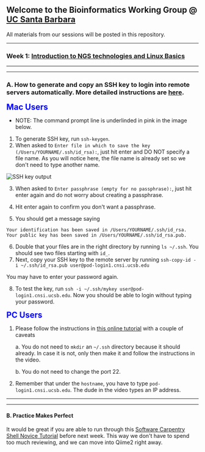 ## Welcome to the Bioinformatics Working Group @ [UC Santa Barbara](https://www.ucsb.edu/)

All materials from our sessions will be posted in this repository. 

---
### Week 1: [Introduction to NGS technologies and Linux Basics](https://github.com/tarunaaggarwal/bwg-s19/blob/master/presentations/Week1-Intro2NGStech-LinuxBasics.pdf)

---
---

### A. **How to generate and copy an SSH key to login into remote servers automatically**. More detailed instructions are [here](https://www.ssh.com/ssh/copy-id#sec-Setting-up-public-key-authentication).

<span style="color:blue; font-size:1.5em;"> **Mac Users** </span>


* NOTE: The command prompt line is underlinded in pink in the image below.  

1. To generate SSH key, run `ssh-keygen`. 
2. When asked to `Enter file in which to save the key (/Users/YOURNAME/.ssh/id_rsa):`, just hit enter and DO NOT specify a file name. As you will notice here, the file name is already set so we don't need to type another name.

 ![SSH key output](https://www.dropbox.com/s/tel2ic79jcf9pfl/ssh-key-4-macs.png?raw=1)

3. When asked to `Enter passphrase (empty for no passphrase):`, just hit enter again and do not worry about creating a passphrase.

4. Hit enter again to confirm you don't want a passphrase.

5. You should get a message saying 
```
Your identification has been saved in /Users/YOURNAME/.ssh/id_rsa.
Your public key has been saved in /Users/YOURNAME/.ssh/id_rsa.pub.
```
6. Double that your files are in the right directory by running `ls ~/.ssh`. You should see two files starting with `id_`.
7. Next, copy your SSH key to the remote server by running `ssh-copy-id -i ~/.ssh/id_rsa.pub user@pod-login1.cnsi.ucsb.edu`

You may have to enter your password again.

8. To test the key, run `ssh -i ~/.ssh/mykey user@pod-login1.cnsi.ucsb.edu`. Now you should be able to login without typing your password.
	

<span style="color:blue; font-size:1.5em;"> **PC Users** </span>

1. Please follow the instructions in [this online tutorial](https://www.youtube.com/watch?v=DDjSjC4SAYM) with a couple of caveats
	
	a. You do not need to `mkdir` an `~/.ssh` directory because it should already. In case it is not, only then make it and follow the instructions in the video.
	
	b. You do not need to change the port 22. 
	
2. Remember that under the `hostname`, you have to type `pod-login1.cnsi.ucsb.edu`. The dude in the video types an IP address.


---
---
#### B. **Practice Makes Perfect** 
It would be great if you are able to run through this [Software Carpentry Shell Novice Tutorial](http://swcarpentry.github.io/shell-novice/) before next week. This way we don't have to spend too much reviewing, and we can move into Qiime2 right away. 

